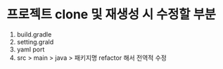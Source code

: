 


# 프로젝트 clone 및 재생성 시 수정할 부분

1. build.gradle <br>
2. setting.grald <br>
3. yaml port <br>
4. src > main > java > 패키지명 refactor 해서 전역적 수정
